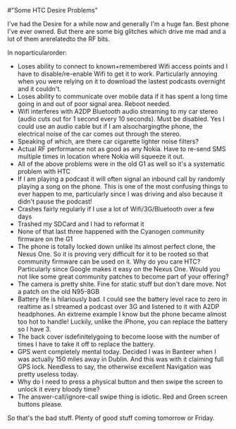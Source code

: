 #"Some HTC Desire Problems"


 <p>I've had the Desire for a while now and generally I'm a huge fan. Best phone I've ever owned. But there are some big glitches which drive me mad and a lot of them arerelatedto the RF bits.</p>
<p>In noparticularorder:</p>
<ul>
<li>Loses ability to connect to known+remembered Wifi access points and I have to disable/re-enable Wifi to get it to work. Particularly annoying when you were relying on it to download the lastest podcasts overnight and it couldn't.</li>
<li>Loses ability to communicate over mobile data if it has spent a long time going in and out of poor signal area. Reboot needed.</li>
<li>Wifi interferes with A2DP Bluetooth audio streaming to my car stereo (audio cuts out for 1 second every 10 seconds). Must be disabled. Yes I could use an audio cable but if I am alsochargingthe phone, the electrical noise of the car comes out through the stereo.</li>
<li>Speaking of which, are there car cigarette lighter noise filters?</li>
<li>Actual RF performance not as good as any Nokia. Have to re-send SMS multiple times in location where Nokia will squeeze it out.</li>
<li>All of the above problems were in the old G1 as well so it's a systematic problem with HTC</li>
<li>If I am playing a podcast it will often signal an inbound call by randomly playing a song on the phone. This is one of the most confusing things to ever happen to me, particularly since I was driving and also because it didn't pause the podcast!</li>
<li>Crashes fairly regularly if I use a lot of Wifi/3G/Bluetooth over a few days</li>
<li>Trashed my SDCard and I had to reformat it</li>
<li>None of that last three happened with the Cyanogen community firmware on the G1</li>
<li>The phone is totally locked down unlike its almost perfect clone, the Nexus One. So it is proving very difficult for it to be rooted so that community firmware can be used on it. Why do you care HTC? Particularly since Google makes it easy on the Nexus One. Would you not like some great community patches to become part of your offering?</li>
<li>The camera is pretty shite. Fine for static stuff but don't dare move. Not a patch on the old N95-8GB</li>
<li>Battery life is hilariously bad. I could see the battery level race to zero in realtime as I streamed a podcast over 3G and listened to it with A2DP headphones. An extreme example I know but the phone became almost too hot to handle! Luckily, unlike the iPhone, you can replace the battery so I have 3.</li>
<li>The back cover isdefinitelygoing to become loose with the number of times I have to take it off to replace the battery.</li>
<li>GPS went completely mental today. Decided I was in Banteer when I was actually 150 miles away in Dublin. And this was with it claiming full GPS lock. Needless to say, the otherwise excellent Navigation was pretty useless today.</li>
<li>Why do I need to press a physical button and then swipe the screen to unlock it every bloody time?</li>
<li>The answer-call/ignore-call swipe thing is idiotic. Red and Green screen buttons please.</li>
</ul>
<p>So that's the bad stuff. Plenty of good stuff coming tomorrow or Friday.</p>
<p></p>
 